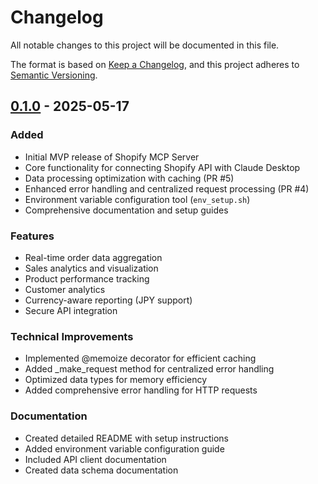 # Changelog

All notable changes to this project will be documented in this file.

The format is based on [Keep a Changelog](https://keepachangelog.com/en/1.0.0/),
and this project adheres to [Semantic Versioning](https://semver.org/spec/v2.0.0.html).

## [0.1.0] - 2025-05-17

### Added
- Initial MVP release of Shopify MCP Server
- Core functionality for connecting Shopify API with Claude Desktop
- Data processing optimization with caching (PR #5)
- Enhanced error handling and centralized request processing (PR #4)
- Environment variable configuration tool (`env_setup.sh`)
- Comprehensive documentation and setup guides

### Features
- Real-time order data aggregation
- Sales analytics and visualization
- Product performance tracking
- Customer analytics
- Currency-aware reporting (JPY support)
- Secure API integration

### Technical Improvements
- Implemented @memoize decorator for efficient caching
- Added _make_request method for centralized error handling
- Optimized data types for memory efficiency
- Added comprehensive error handling for HTTP requests

### Documentation
- Created detailed README with setup instructions
- Added environment variable configuration guide
- Included API client documentation
- Created data schema documentation

[0.1.0]: https://github.com/gentacupoftea/shopify-mcp-server/releases/tag/v0.1.0